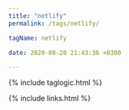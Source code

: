 ```yaml
---
title: "netlify"
permalink: /tags/netlify/

tagName: netlify

date: 2020-08-28 21:43:36 +0300

---
```


{% include taglogic.html %}

{% include links.html %}
